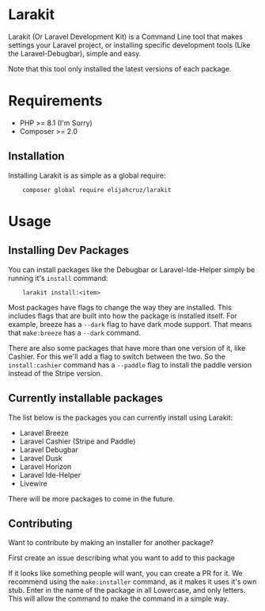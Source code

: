 # Larakit

Larakit (Or Laravel Development Kit) is a Command Line tool that makes settings your Laravel project, or installing specific development tools (Like the Laravel-Debugbar), simple and easy.

Note that this tool only installed the latest versions of each package.

# Requirements

- PHP >= 8.1 (I'm Sorry)
- Composer >= 2.0

## Installation

Installing Larakit is as simple as a global require:

```
    composer global require elijahcruz/larakit
```

# Usage

## Installing Dev Packages

You can install packages like the Debugbar or Laravel-Ide-Helper simply be running it's `install` command:

```
    larakit install:<item>
```

Most packages have flags to change the way they are installed. This includes flags that are built into how the package is installed itself. For example, breeze has a `--dark` flag to have dark mode support. That means that `make:breeze` has a `--dark` command. 

There are also some packages that have more than one version of it, like Cashier. For this we'll add a flag to switch between the two. So the `install:cashier` command has a `--paddle` flag to install the paddle version instead of the Stripe version.

## Currently installable packages

The list below is the packages you can currently install using Larakit:

- Laravel Breeze
- Laravel Cashier (Stripe and Paddle)
- Laravel Debugbar
- Laravel Dusk
- Laravel Horizon
- Laravel Ide-Helper
- Livewire

There will be more packages to come in the future.

## Contributing

Want to contribute by making an installer for another package?

First create an issue describing what you want to add to this package

If it looks like something people will want, you can create a PR for it. We recommend using the `make:installer` command, as it makes it uses it's own stub. Enter in the name of the package in all Lowercase, and only letters. This will allow the command to make the command in a simple way.
